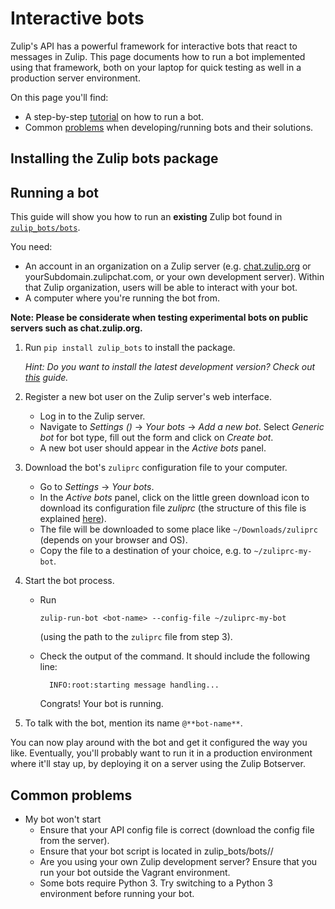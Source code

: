 # Interactive bots

Zulip's API has a powerful framework for interactive bots that react
to messages in Zulip.  This page documents how to run a bot
implemented using that framework, both on your laptop for quick
testing as well in a production server environment.

On this page you'll find:

* A step-by-step [tutorial](#running-a-bot) on how to run a bot.
* Common [problems](#common-problems) when developing/running bots and their solutions.

## Installing the Zulip bots package

## Running a bot

This guide will show you how to run an **existing** Zulip bot
found in [`zulip_bots/bots`](
https://github.com/zulip/python-zulip-api/tree/master/zulip_bots/zulip_bots/bots).

You need:

* An account in an organization on a Zulip server
  (e.g. [chat.zulip.org](https://chat.zulip.org) or
  yourSubdomain.zulipchat.com, or your own development server).
  Within that Zulip organization, users will be able to interact with
  your bot.
* A computer where you're running the bot from.

**Note: Please be considerate when testing experimental bots on public servers such as chat.zulip.org.**

1. Run `pip install zulip_bots` to install the package.

     *Hint: Do you want to install the latest development version? Check
     out [this](
     writing-bots#installing-a-development-version-of-the-zulip-bots-package)
     guide.*

1. Register a new bot user on the Zulip server's web interface.

    * Log in to the Zulip server.
    * Navigate to *Settings (<i class="fa fa-cog"></i>)* -> *Your bots* -> *Add a new bot*.
      Select *Generic bot* for bot type, fill out the form and click on *Create bot*.
    * A new bot user should appear in the *Active bots* panel.

1. Download the bot's `zuliprc` configuration file to your computer.

    * Go to *Settings* -> *Your bots*.
    * In the *Active bots* panel, click on the little green download icon
      to download its configuration file *zuliprc* (the structure of this file is
      explained [here](writing-bots#configuration-file)).
    * The file will be downloaded to some place like `~/Downloads/zuliprc` (depends
      on your browser and OS).
    * Copy the file to a destination of your choice, e.g. to `~/zuliprc-my-bot`.

1. Start the bot process.

    * Run
      ```
      zulip-run-bot <bot-name> --config-file ~/zuliprc-my-bot
      ```
      (using the path to the `zuliprc` file from step 3).
    * Check the output of the command. It should include the following line:

            INFO:root:starting message handling...

        Congrats! Your bot is running.

1. To talk with the bot, mention its name `@**bot-name**`.

You can now play around with the bot and get it configured the way you
like.  Eventually, you'll probably want to run it in a production
environment where it'll stay up, by deploying it on a server using the
Zulip Botserver.

## Common problems

* My bot won't start
    * Ensure that your API config file is correct (download the config file from the server).
    * Ensure that your bot script is located in zulip_bots/bots/<my-bot>/
    * Are you using your own Zulip development server? Ensure that you run your bot outside
      the Vagrant environment.
    * Some bots require Python 3. Try switching to a Python 3 environment before running
      your bot.

